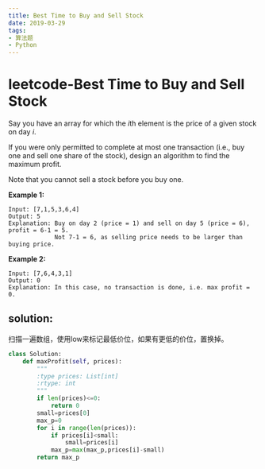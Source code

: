 ```yaml
---
title: Best Time to Buy and Sell Stock    
date: 2019-03-29
tags: 
- 算法题
- Python
---
```


# leetcode-Best Time to Buy and Sell Stock

Say you have an array for which the *i*th element is the price of a given stock on day *i*.

If you were only permitted to complete at most one transaction (i.e., buy one and sell one share of the stock), design an algorithm to find the maximum profit.

Note that you cannot sell a stock before you buy one.

**Example 1:**

```
Input: [7,1,5,3,6,4]
Output: 5
Explanation: Buy on day 2 (price = 1) and sell on day 5 (price = 6), profit = 6-1 = 5.
             Not 7-1 = 6, as selling price needs to be larger than buying price.
```

**Example 2:**

```
Input: [7,6,4,3,1]
Output: 0
Explanation: In this case, no transaction is done, i.e. max profit = 0.
```

## solution:

扫描一遍数组，使用low来标记最低价位，如果有更低的价位，置换掉。

```python
class Solution:
    def maxProfit(self, prices):
        """
        :type prices: List[int]
        :rtype: int
        """
        if len(prices)<=0:
            return 0
        small=prices[0]
        max_p=0
        for i in range(len(prices)):
            if prices[i]<small:
                small=prices[i]
            max_p=max(max_p,prices[i]-small)
        return max_p
```

